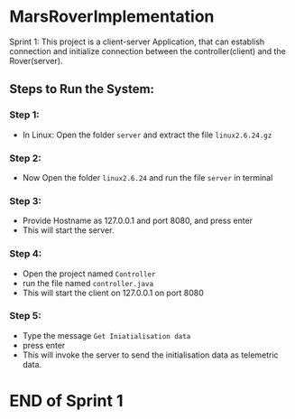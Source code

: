 # MarsRoverImplementation
Sprint 1: This project is a client-server Application, that can establish connection and initialize connection between the controller(client) and the Rover(server).

## Steps to Run the System:

### Step 1:

- In Linux: Open the folder `server` and extract the file `linux2.6.24.gz`

### Step 2: 

- Now Open the folder `linux2.6.24` and run the file `server` in terminal

### Step 3: 

- Provide Hostname as 127.0.0.1 and port 8080, and press enter
- This will start the server.

### Step 4: 

- Open the project named `Controller` 
- run the file named `controller.java`
- This will start the client on 127.0.0.1 on port 8080

### Step 5:

- Type the message `Get Iniatialisation data`
- press enter
- This will invoke the server to send the initialisation data as telemetric data.



# END of Sprint 1



